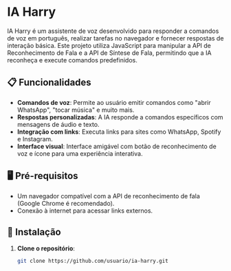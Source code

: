 # IA Harry

IA Harry é um assistente de voz desenvolvido para responder a comandos de voz em português, realizar tarefas no navegador e fornecer respostas de interação básica. Este projeto utiliza JavaScript para manipular a API de Reconhecimento de Fala e a API de Síntese de Fala, permitindo que a IA reconheça e execute comandos predefinidos.

## 📋 Funcionalidades

- **Comandos de voz**: Permite ao usuário emitir comandos como "abrir WhatsApp", "tocar música" e muito mais.
- **Respostas personalizadas**: A IA responde a comandos específicos com mensagens de áudio e texto.
- **Integração com links**: Executa links para sites como WhatsApp, Spotify e Instagram.
- **Interface visual**: Interface amigável com botão de reconhecimento de voz e ícone para uma experiência interativa.

## 🖥️ Pré-requisitos

- Um navegador compatível com a API de reconhecimento de fala (Google Chrome é recomendado).
- Conexão à internet para acessar links externos.

## 🚀 Instalação

1. **Clone o repositório**:
   ```bash
   git clone https://github.com/usuario/ia-harry.git

